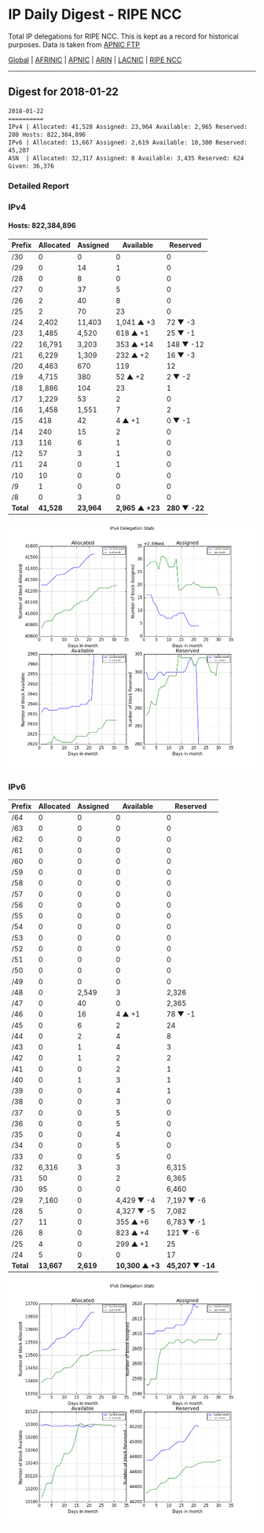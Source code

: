 # IP Daily Digest - RIPE NCC

Total IP delegations for RIPE NCC. This is kept as a record for historical purposes. Data is taken from [APNIC FTP](https://ftp.apnic.net/)

[Global](https://github.com/csmets/IP-Daily-Digest) | [AFRINIC](https://github.com/csmets/IP-Daily-Digest/tree/master/archives/AFRINIC) | [APNIC](https://github.com/csmets/IP-Daily-Digest/tree/master/archives/APNIC) | [ARIN](https://github.com/csmets/IP-Daily-Digest/tree/master/archives/ARIN) | [LACNIC](https://github.com/csmets/IP-Daily-Digest/tree/master/archives/LACNIC) | [RIPE NCC](https://github.com/csmets/IP-Daily-Digest/tree/master/archives/RIPE_NCC)

---

## Digest for 2018-01-22
```
2018-01-22
==========
IPv4 | Allocated: 41,528 Assigned: 23,964 Available: 2,965 Reserved: 280 Hosts: 822,384,896
IPv6 | Allocated: 13,667 Assigned: 2,619 Available: 10,300 Reserved: 45,207
ASN  | Allocated: 32,317 Assigned: 0 Available: 3,435 Reserved: 624 Given: 36,376
```

### Detailed Report

### IPv4

#### Hosts: **822,384,896**

| Prefix | Allocated | Assigned | Available | Reserved |
| ----- | ----- | ----- | ----- | ----- |
| /30 | 0 | 0 | 0 | 0 |
| /29 | 0 | 14 | 1 | 0 |
| /28 | 0 | 8 | 0 | 0 |
| /27 | 0 | 37 | 5 | 0 |
| /26 | 2 | 40 | 8 | 0 |
| /25 | 2 | 70 | 23 | 0 |
| /24 | 2,402 | 11,403 | 1,041 ▲ +3 | 72 ▼ -3 |
| /23 | 1,485 | 4,520 | 618 ▲ +1 | 25 ▼ -1 |
| /22 | 16,791 | 3,203 | 353 ▲ +14 | 148 ▼ -12 |
| /21 | 6,229 | 1,309 | 232 ▲ +2 | 16 ▼ -3 |
| /20 | 4,463 | 670 | 119 | 12 |
| /19 | 4,715 | 380 | 52 ▲ +2 | 2 ▼ -2 |
| /18 | 1,886 | 104 | 23 | 1 |
| /17 | 1,229 | 53 | 2 | 0 |
| /16 | 1,458 | 1,551 | 7 | 2 |
| /15 | 418 | 42 | 4 ▲ +1 | 0 ▼ -1 |
| /14 | 240 | 15 | 2 | 0 |
| /13 | 116 | 6 | 1 | 0 |
| /12 | 57 | 3 | 1 | 0 |
| /11 | 24 | 0 | 1 | 0 |
| /10 | 10 | 0 | 0 | 0 |
| /9 | 1 | 0 | 0 | 0 |
| /8 | 0 | 3 | 0 | 0 |
| **Total** | **41,528** | **23,964** | **2,965 ▲ +23** | **280 ▼ -22** |

![ipv4-stats](ipv4-figure.png)

### IPv6

| Prefix | Allocated | Assigned | Available | Reserved |
| ----- | ----- | ----- | ----- | ----- |
| /64 | 0 | 0 | 0 | 0 |
| /63 | 0 | 0 | 0 | 0 |
| /62 | 0 | 0 | 0 | 0 |
| /61 | 0 | 0 | 0 | 0 |
| /60 | 0 | 0 | 0 | 0 |
| /59 | 0 | 0 | 0 | 0 |
| /58 | 0 | 0 | 0 | 0 |
| /57 | 0 | 0 | 0 | 0 |
| /56 | 0 | 0 | 0 | 0 |
| /55 | 0 | 0 | 0 | 0 |
| /54 | 0 | 0 | 0 | 0 |
| /53 | 0 | 0 | 0 | 0 |
| /52 | 0 | 0 | 0 | 0 |
| /51 | 0 | 0 | 0 | 0 |
| /50 | 0 | 0 | 0 | 0 |
| /49 | 0 | 0 | 0 | 0 |
| /48 | 0 | 2,549 | 3 | 2,326 |
| /47 | 0 | 40 | 0 | 2,365 |
| /46 | 0 | 16 | 4 ▲ +1 | 78 ▼ -1 |
| /45 | 0 | 6 | 2 | 24 |
| /44 | 0 | 2 | 4 | 8 |
| /43 | 0 | 1 | 4 | 3 |
| /42 | 0 | 1 | 2 | 2 |
| /41 | 0 | 0 | 2 | 1 |
| /40 | 0 | 1 | 3 | 1 |
| /39 | 0 | 0 | 4 | 1 |
| /38 | 0 | 0 | 3 | 0 |
| /37 | 0 | 0 | 5 | 0 |
| /36 | 0 | 0 | 5 | 0 |
| /35 | 0 | 0 | 4 | 0 |
| /34 | 0 | 0 | 5 | 0 |
| /33 | 0 | 0 | 5 | 0 |
| /32 | 6,316 | 3 | 3 | 6,315 |
| /31 | 50 | 0 | 2 | 6,365 |
| /30 | 95 | 0 | 0 | 6,460 |
| /29 | 7,160 | 0 | 4,429 ▼ -4 | 7,197 ▼ -6 |
| /28 | 5 | 0 | 4,327 ▼ -5 | 7,082 |
| /27 | 11 | 0 | 355 ▲ +6 | 6,783 ▼ -1 |
| /26 | 8 | 0 | 823 ▲ +4 | 121 ▼ -6 |
| /25 | 4 | 0 | 299 ▲ +1 | 25 |
| /24 | 5 | 0 | 0 | 17 |
| **Total** | **13,667** | **2,619** | **10,300 ▲ +3** | **45,207 ▼ -14** |

![ipv6-stats](ipv6-figure.png)